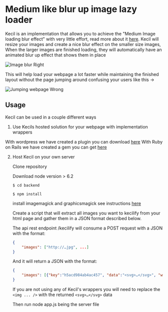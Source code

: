 # Medium like blur up image lazy loader

Kecil is an implementation that allows you to achieve the "Medium Image loading blur effect" with very little effort, read more about it [here](https://jmperezperez.com/medium-image-progressive-loading-placeholder). Kecil will resize your images and create a nice blur effect on the smaller size images, When the larger images are finished loading, they will automatically have an animated blur up effect that shows them in place

![Image blur](https://css-tricks.com/wp-content/uploads/2015/12/blur.gif)
Right

This will help load your webpage a lot faster while maintaining the finished layout without the page jumping around confusing your users like this ->

![Jumping webpage](http://aspiringwebdev.com/wp-content/uploads/2015/03/meal-plan-load-no-padding-bottom.gif)
Wrong

## Usage

Kecil can be used in a couple different ways

1. Use Kecils hosted solution for your webpage with implementation wrappers

With wordpress we have created a plugin you can download [here](https://something.com)
With Ruby on Rails we have created a gem you can get [here](https://something.com)

2. Host Kecil on your own server

    Clone repository
    
    Download node version > 6.2 

    `$ cd backend`
    
    `$ npm install`
    
    install imagemagick and graphicsmagick
    see instructions [here](https://www.npmjs.com/package/gm)
    
    Create a script that will extract all images you want to kecilify from your html page and gather them in a JSON format described below.
    
    The api rest endpoint /kecilify will consume a POST request with a JSON with the format:
    
    ```JSON
    {
        "images": ["http://…jpg", ...]
    }
    ```
    
    And it will return a JSON with the format:
    
    ```JSON
    {
        "images": [{"key":"h5acd984ab4ac457", "data":"<svg>…</svg>", "width": 300, "height": 200}, ...]
    }
    ```
    
    If you are not using any of Kecil's wrappers you will need to replace the `<img ... />` with the returned `<svg>…</svg>` data
    
    Then run node app.js being the server file
